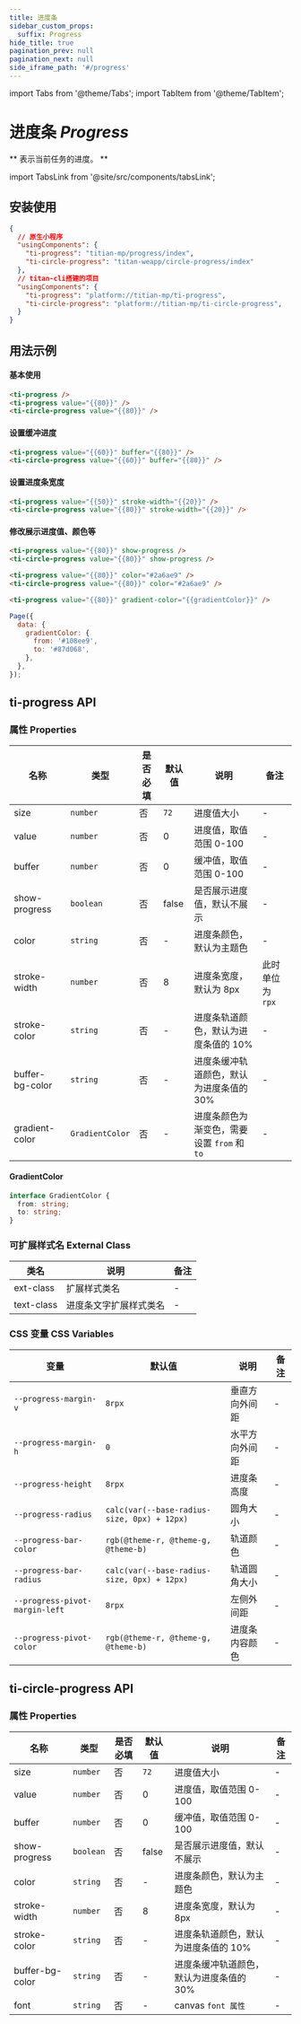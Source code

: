 ```yaml
---
title: 进度条
sidebar_custom_props:
  suffix: Progress
hide_title: true
pagination_prev: null
pagination_next: null
side_iframe_path: '#/progress'
---
```


import Tabs from '@theme/Tabs';
import TabItem from '@theme/TabItem';

# 进度条 _Progress_

** 表示当前任务的进度。 **

import TabsLink from '@site/src/components/tabsLink';

<TabsLink id="ti-progress-api" />

## 安装使用

```json showLineNumbers
{
  // 原生小程序
  "usingComponents": {
    "ti-progress": "titian-mp/progress/index",
    "ti-circle-progress": "titan-weapp/circle-progress/index"
  },
  // titan-cli搭建的项目
  "usingComponents": {
    "ti-progress": "platform://titian-mp/ti-progress",
    "ti-circle-progress": "platform://titian-mp/ti-circle-progress",
  }
}
```
## 用法示例

#### 基本使用

```html showLineNumbers
<ti-progress />
<ti-progress value="{{80}}" />
<ti-circle-progress value="{{80}}" />
```

#### 设置缓冲进度
```html showLineNumbers
<ti-progress value="{{60}}" buffer="{{80}}" />
<ti-circle-progress value="{{60}}" buffer="{{80}}" />
```

#### 设置进度条宽度
```html showLineNumbers
<ti-progress value="{{50}}" stroke-width="{{20}}" />
<ti-circle-progress value="{{80}}" stroke-width="{{20}}" />
```

#### 修改展示进度值、颜色等

<Tabs>
<TabItem value="html" label="index.wxml">

```html showLineNumbers
<ti-progress value="{{80}}" show-progress />
<ti-circle-progress value="{{80}}" show-progress />

<ti-progress value="{{80}}" color="#2a6ae9" />
<ti-circle-progress value="{{80}}" color="#2a6ae9" />

<ti-progress value="{{80}}" gradient-color="{{gradientColor}}" />
```

</TabItem>
<TabItem value="js" label="index.js">

```javascript showLineNumbers
Page({
  data: {
    gradientColor: {
      from: '#108ee9',
      to: '#87d068',
    },
  },
});
```

</TabItem>
</Tabs>

## ti-progress API

### 属性 **Properties**

| 名称          | 类型      | 是否必填 | 默认值 | 说明                                    | 备注 |
| ------------- | --------- | -------- | ------ | --------------------------------------- | ---- |
| size         | `number`  | 否       | `72`      | 进度值大小                  | -    |
| value         | `number`  | 否       | 0      | 进度值，取值范围 0-100                  | -    |
| buffer        | `number`  | 否       | 0      | 缓冲值，取值范围 0-100                  | -    |
| show-progress  | `boolean` | 否       | false  | 是否展示进度值，默认不展示              | -    |
| color         | `string`  | 否       | -      | 进度条颜色，默认为主题色                | -    |
| stroke-width   | `number`  | 否       | 8      | 进度条宽度，默认为 8px                  | 此时单位为 `rpx`   |
| stroke-color   | `string`  | 否       | -      | 进度条轨道颜色，默认为进度条值的 10%    | -    |
| buffer-bg-color   | `string`  | 否       | -      | 进度条缓冲轨道颜色，默认为进度条值的 30%    | -    |
| gradient-color | `GradientColor`  | 否       | -      | 进度条颜色为渐变色，需要设置 `from` 和 `to` | -    |

#### GradientColor

```typescript showLineNumbers
interface GradientColor {
  from: string;
  to: string;
}
```

### 可扩展样式名 **External Class**

| 类名       | 说明                   | 备注 |
| ---------- | ---------------------- | ---- |
| ext-class  | 扩展样式类名           | -    |
| text-class | 进度条文字扩展样式类名 | -    |

### CSS 变量 **CSS Variables**

| 变量                         | 默认值 | 说明           | 备注 |
| ---------------------------- | ------ | -------- | ---- |
| `--progress-margin-v`          | `8rpx` | 垂直方向外间距 | -    |
| `--progress-margin-h`          | `0` | 水平方向外间距 | -    |
| `--progress-height`            | `8rpx` | 进度条高度     | -    |
| `--progress-radius`            | `calc(var(--base-radius-size, 0px) + 12px)` | 圆角大小       | -    |
| `--progress-bar-color`         | `rgb(@theme-r, @theme-g, @theme-b)` | 轨道颜色       | -    |
| `--progress-bar-radius`        | `calc(var(--base-radius-size, 0px) + 12px)` | 轨道圆角大小   | -    |
| `--progress-pivot-margin-left` | `8rpx` | 左侧外间距     | -    |
| `--progress-pivot-color`       | `rgb(@theme-r, @theme-g, @theme-b)` | 进度条内容颜色 | -    |

## ti-circle-progress API

### 属性 **Properties**

| 名称          | 类型      | 是否必填 | 默认值 | 说明                                    | 备注 |
| ------------- | --------- | -------- | ------ | --------------------------------------- | ---- |
| size         | `number`  | 否       | `72`      | 进度值大小                  | -    |
| value         | `number`  | 否       | 0      | 进度值，取值范围 0-100                  | -    |
| buffer        | `number`  | 否       | 0      | 缓冲值，取值范围 0-100                  | -    |
| show-progress  | `boolean` | 否       | false  | 是否展示进度值，默认不展示              | -    |
| color         | `string`  | 否       | -      | 进度条颜色，默认为主题色                | -    |
| stroke-width   | `number`  | 否       | 8      | 进度条宽度，默认为 8px                  | -    |
| stroke-color   | `string`  | 否       | -      | 进度条轨道颜色，默认为进度条值的 10%    | -    |
| buffer-bg-color   | `string`  | 否       | -      | 进度条缓冲轨道颜色，默认为进度条值的 30%    | -    |
| font            | `string` | 否 | - | canvas `font 属性` | - |
